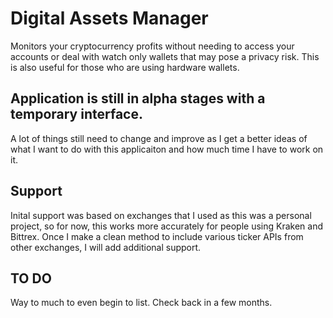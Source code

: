 # Digital Assets Manager
Monitors your cryptocurrency profits without needing to access your accounts or deal with watch only wallets that may pose a privacy risk. This is also useful for those who are using hardware wallets.

## Application is still in alpha stages with a temporary interface.
A lot of things still need to change and improve as I get a better ideas of what I want to do with this applicaiton and how much time I have to work on it.

## Support
Inital support was based on exchanges that I used as this was a personal project, so for now, this works more accurately for people using Kraken and Bittrex. Once I make a clean method to include various ticker APIs from other exchanges, I will add additional support.

## TO DO
Way to much to even begin to list. Check back in a few months.

